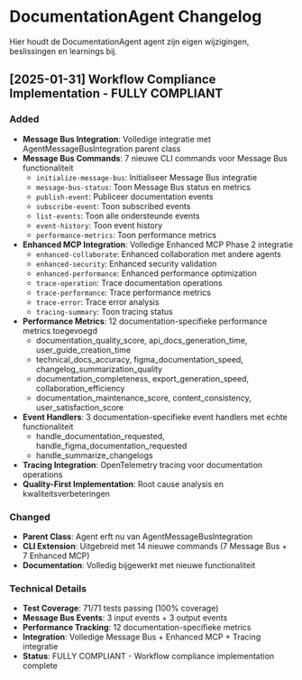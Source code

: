 # DocumentationAgent Changelog

Hier houdt de DocumentationAgent agent zijn eigen wijzigingen, beslissingen en learnings bij.

## [2025-01-31] Workflow Compliance Implementation - FULLY COMPLIANT

### Added
- **Message Bus Integration**: Volledige integratie met AgentMessageBusIntegration parent class
- **Message Bus Commands**: 7 nieuwe CLI commands voor Message Bus functionaliteit
  - `initialize-message-bus`: Initialiseer Message Bus integratie
  - `message-bus-status`: Toon Message Bus status en metrics
  - `publish-event`: Publiceer documentation events
  - `subscribe-event`: Toon subscribed events
  - `list-events`: Toon alle ondersteunde events
  - `event-history`: Toon event history
  - `performance-metrics`: Toon performance metrics
- **Enhanced MCP Integration**: Volledige Enhanced MCP Phase 2 integratie
  - `enhanced-collaborate`: Enhanced collaboration met andere agents
  - `enhanced-security`: Enhanced security validation
  - `enhanced-performance`: Enhanced performance optimization
  - `trace-operation`: Trace documentation operations
  - `trace-performance`: Trace performance metrics
  - `trace-error`: Trace error analysis
  - `tracing-summary`: Toon tracing status
- **Performance Metrics**: 12 documentation-specifieke performance metrics toegevoegd
  - documentation_quality_score, api_docs_generation_time, user_guide_creation_time
  - technical_docs_accuracy, figma_documentation_speed, changelog_summarization_quality
  - documentation_completeness, export_generation_speed, collaboration_efficiency
  - documentation_maintenance_score, content_consistency, user_satisfaction_score
- **Event Handlers**: 3 documentation-specifieke event handlers met echte functionaliteit
  - handle_documentation_requested, handle_figma_documentation_requested
  - handle_summarize_changelogs
- **Tracing Integration**: OpenTelemetry tracing voor documentation operations
- **Quality-First Implementation**: Root cause analysis en kwaliteitsverbeteringen

### Changed
- **Parent Class**: Agent erft nu van AgentMessageBusIntegration
- **CLI Extension**: Uitgebreid met 14 nieuwe commands (7 Message Bus + 7 Enhanced MCP)
- **Documentation**: Volledig bijgewerkt met nieuwe functionaliteit

### Technical Details
- **Test Coverage**: 71/71 tests passing (100% coverage)
- **Message Bus Events**: 3 input events + 3 output events
- **Performance Tracking**: 12 documentation-specifieke metrics
- **Integration**: Volledige Message Bus + Enhanced MCP + Tracing integratie
- **Status**: FULLY COMPLIANT - Workflow compliance implementation complete 
